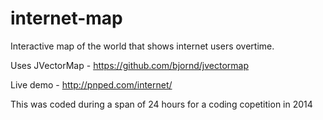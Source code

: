 # internet-map
Interactive map of the world that shows internet users overtime.

Uses JVectorMap - https://github.com/bjornd/jvectormap

Live demo - http://pnped.com/internet/

This was coded during a span of 24 hours for a coding copetition in 2014



